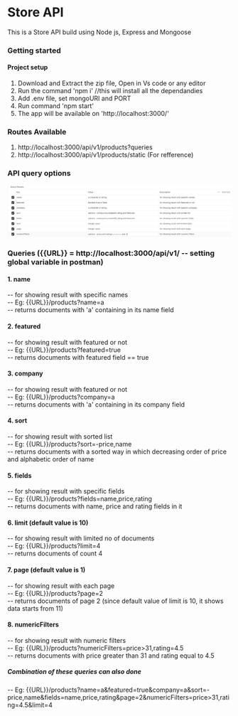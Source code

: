 # Store API
This is a Store API build using Node js, Express and Mongoose
### Getting started
#### Project setup
1. Download and Extract the zip file, Open in Vs code or any editor
2. Run the command 'npm i' //this will install all the dependandies
3. Add .env file, set mongoURI and PORT
4. Run command 'npm start'
5. The app will be available on 'http://localhost:3000/'

### Routes Available
1. http://localhost:3000/api/v1/products?queries
2. http://localhost:3000/api/v1/products/static (For refference)
### API query options
![image1](https://github.com/krishna-kpa/Store-Api/blob/main/sample/query.png)

### Queries ({{URL}} = http://localhost:3000/api/v1/ -- setting global variable in postman)

#### 1. name
-- for showing result with specific names <br>
-- Eg: {{URL}}/products?name=a <br>
-- returns documents with 'a' containing in its name field <br>

#### 2. featured
-- for showing result with featured or not <br>
-- Eg: {{URL}}/products?featured=true <br>
-- returns documents with featured field == true <br>

#### 3. company
-- for showing result with featured or not <br>
-- Eg: {{URL}}/products?company=a <br>
-- returns documents with 'a' containing in its company field <br>

#### 4. sort
-- for showing result with sorted list <br>
-- Eg: {{URL}}/products?sort=-price,name <br>
-- returns documents with a sorted way in which decreasing order of price and alphabetic order of name <br>

#### 5. fields
-- for showing result with specific fields <br>
-- Eg: {{URL}}/products?fields=name,price,rating <br>
-- returns documents with name, price and rating fields in it <br>

#### 6. limit (default value is 10)
-- for showing result with limited no of documents <br>
-- Eg: {{URL}}/products?limit=4  <br>
-- returns documents of count 4 <br>

#### 7. page (default value is 1)
-- for showing result with each page <br>
-- Eg: {{URL}}/products?page=2 <br>
-- returns documents of page 2 (since default value of limit is 10, it shows data starts from 11) <br>

#### 8. numericFilters
-- for showing result with numeric filters <br>
-- Eg: {{URL}}/products?numericFilters=price>31,rating=4.5 <br>
-- returns documents with price greater than 31 and rating equal to 4.5 <br>

##### Combination of these queries can also done
-- Eg: {{URL}}/products?name=a&featured=true&company=a&sort=-price,name&fields=name,price,rating&page=2&numericFilters=price>31,rating=4.5&limit=4 <br>


